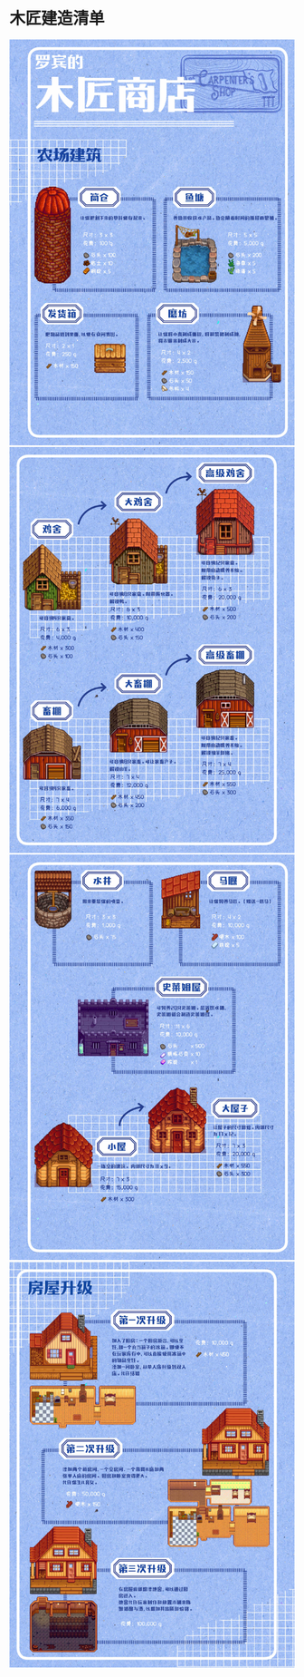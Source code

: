 # 木匠建造清单

![](../assets/book_img/carpenter/1.jpg)
![](../assets/book_img/carpenter/2.jpg)
![](../assets/book_img/carpenter/3.jpg)
![](../assets/book_img/carpenter/4.jpg)